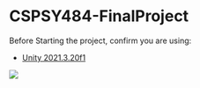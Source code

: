 # CSPSY484-FinalProject

Before Starting the project, confirm you are using:
- [Unity 2021.3.20f1](https://unity.com/releases/editor/whats-new/2021.3.20)


![](common/4-08.gif?raw=true)